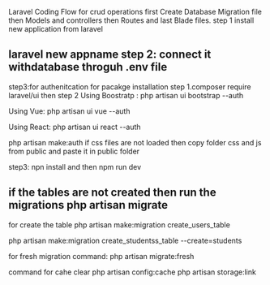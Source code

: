 Laravel Coding Flow
for crud operations
first Create Database Migration file
then Models and controllers then Routes and last Blade files.
step 1 install new application from laravel

laravel new appname
 step 2: connect it withdatabase throguh .env file
 --------------------------------------------------------------------------------------------
 step3:for authenitcation for pacakge installation
step 1.composer require laravel/ui
then 
step 2
Using Boostratp :
php artisan ui bootstrap --auth

Using Vue:
php artisan ui vue --auth

Using React:
php artisan ui react --auth

php artisan make:auth
if css files are not loaded then copy folder css and js from public and paste it in public folder

step3: npn install and then npm run dev

if the tables are not created then run the migrations 
php artisan migrate
------------------------------------------------------------------------------
for create the table 
php artisan make:migration create_users_table

php artisan make:migration create_studentss_table --create=students

for fresh migration command: php artisan migrate:fresh

command for cahe clear
php artisan config:cache
php artisan storage:link
